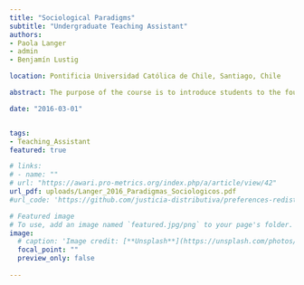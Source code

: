 ```yaml
---
title: "Sociological Paradigms"
subtitle: "Undergraduate Teaching Assistant"
authors:
- Paola Langer
- admin
- Benjamín Lustig

location: Pontificia Universidad Católica de Chile, Santiago, Chile

abstract: The purpose of the course is to introduce students to the founding question of sociology about the conditions that make social ties possible. This question is approached from a theoretically and historically grounded perspective. The course allows us to understand the main paradigms from which an attempt has been made to answer the question about the conditions of possibility of the social bond, constituting itself as an introductory course to sociological theory.

date: "2016-03-01"


tags:
- Teaching_Assistant
featured: true

# links:
# - name: ""
# url: "https://awari.pro-metrics.org/index.php/a/article/view/42"
url_pdf: uploads/Langer_2016_Paradigmas_Sociologicos.pdf
#url_code: 'https://github.com/justicia-distributiva/preferences-redistribution-LA'

# Featured image
# To use, add an image named `featured.jpg/png` to your page's folder. 
image:
  # caption: 'Image credit: [**Unsplash**](https://unsplash.com/photos/jdD8gXaTZsc)'
  focal_point: ""
  preview_only: false
  
---
```

